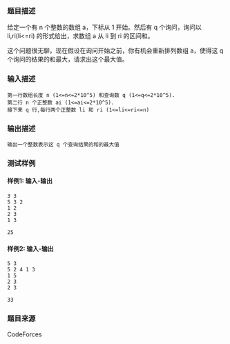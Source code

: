 ### 题目描述

给定一个有 n 个整数的数组 a，下标从 1 开始。然后有 q 个询问，询问以 li,ri(li<=ri) 的形式给出，求数组 a 从 li 到 ri 的区间和。

这个问题很无聊，现在假设在询问开始之前，你有机会重新排列数组 a，使得这 q 个询问的结果的和最大，请求出这个最大值。

### 输入描述

```
第一行数组长度 n (1<=n<=2*10^5) 和查询数 q (1<=q<=2*10^5).
第二行 n 个正整数 ai (1<=ai<=2*10^5).
接下来 q 行,每行两个正整数 li 和 ri (1<=li<=ri<=n)
```

### 输出描述

```
输出一个整数表示这 q 个查询结果的和的最大值
```

### 测试样例

#### 样例1: 输入-输出

```
3 3
5 3 2
1 2
2 3
1 3
```

```
25
```

#### 样例2: 输入-输出

```
5 3
5 2 4 1 3
1 5
2 3
2 3
```

```
33
```

### 题目来源

CodeForces
